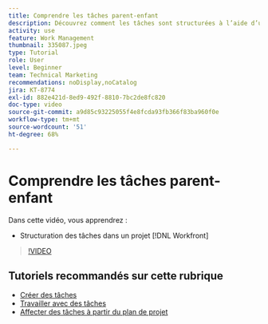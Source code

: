 ```yaml
---
title: Comprendre les tâches parent-enfant
description: Découvrez comment les tâches sont structurées à l’aide d’une relation parent-enfant dans un projet Workfront.
activity: use
feature: Work Management
thumbnail: 335087.jpeg
type: Tutorial
role: User
level: Beginner
team: Technical Marketing
recommendations: noDisplay,noCatalog
jira: KT-8774
exl-id: 882e421d-8ed9-492f-8810-7bc2de8fc820
doc-type: video
source-git-commit: a9d85c93225055f4e8fcda93fb366f83ba960f0e
workflow-type: tm+mt
source-wordcount: '51'
ht-degree: 68%

---
```


# Comprendre les tâches parent-enfant

Dans cette vidéo, vous apprendrez :

* Structuration des tâches dans un projet [!DNL Workfront]

>[!VIDEO](https://video.tv.adobe.com/v/335087/?quality=12&learn=on)

## Tutoriels recommandés sur cette rubrique

* [Créer des tâches](https://experienceleague.adobe.com/en/docs/workfront-learn/tutorials-workfront/manage-work/tasks/how-to-create-tasks)
* [Travailler avec des tâches](https://experienceleague.adobe.com/en/docs/workfront-learn/tutorials-workfront/manage-work/tasks/work-with-tasks)
* [Affecter des tâches à partir du plan de projet](https://experienceleague.adobe.com/en/docs/workfront-learn/tutorials-workfront/manage-work/tasks/assign-tasks-from-the-project-plan)

